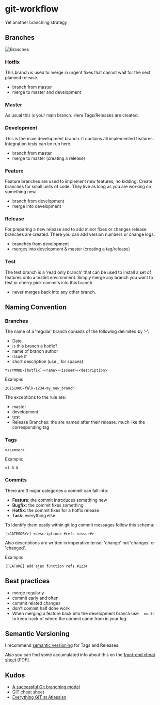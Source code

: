 # git-workflow
Yet another branching strategy

## Branches

<img src="https://raw.githubusercontent.com/markusfalk/git-workflow/master/branching.png" alt="Branches">

### Hotfix

This branch is used to merge in urgent fixes that cannot wait for the next planned release.

* branch from master
* merge to master and development

### Master

As usual this is your main branch. Here Tags/Releases are created.

### Development

This is the main development branch. It contains all implemented features. Integration tests can be run here.

* branch from master
* merge to master (creating a release)

### Feature

Feature branches are used to implement new features, no kidding. Create branches for small units of code. They live as long as you are working on something new.

* branch from development
* merge into development

### Release

For preparing a new release and to add minor fixes or changes release branches are created. There you can add version numbers or change logs.

* branches from development
* merges into development & master (creating a tag/release)

### Test

The test branch is a 'read only branch' that can be used to install a set of features onto a testint environment. Simply merge any branch you want to test or cherry pick commits into this branch.

* never merges back into any other branch.

## Naming Convention

### Branches

The name of a 'regular' branch consists of the following delimited by '-':

* Date
* is this branch a hotfix?
* name of branch author
* issue #
* short description (use _ for spaces)

```
YYYYMMDD-[hotfix]-<name>-<issue#>-<description>
```

Example:

```
20151006-falk-1234-my_new_branch
```

The exceptions to the rule are:

* master
* development
* test
* Release Branches: the are named after their release. much like the corresponding tag

### Tags

```
v<semver>
```

Example:

```
v1.0.0
```

### Commits

There are 3 major categories a commit can fall into:

* **Feature**: the commit introduces something new
* **Bugfix**: the commit fixes something
* **Hotfix**: the commit fixes for a hotfix release
* **Task**: everything else

To identify them easily within git log commit messages follow this schema:

```
[<CATEGORY>] <description> #refs <issue#>
```

Also descriptions are written in imperative tense: 'change' not 'changes' or 'changed'.

Example:

```
[FEATURE] add ajax function refs #1234
```

## Best practices

* merge regularly
* commit early and often
* commit related changes
* don't commit half done work
* When merging a feature back into the development branch use ```--no-ff``` to keep track of where the commit came from in your log.

## Semantic Versioning

I recommend [semantic versioning](http://semver.org/) for Tags and Releases.

Also you can find some accumulated info about this on the [front-end cheat sheet](https://github.com/markusfalk/front-end-cheatsheet/blob/master/pdf/front-end-cheat-sheet.pdf?raw=true) [PDF].

## Kudos

* [A successful Git branching model](http://nvie.com/posts/a-successful-git-branching-model/)
* [GIT cheat sheet](http://pixelbrackets.github.io/git_cheat_sheet/git_cheat_sheet.pdf)
* [Everything GIT at Atlassian](https://www.atlassian.com/git/)
